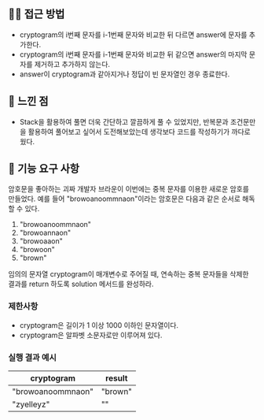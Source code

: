 ## 🤷🏻‍ ️접근 방법
* cryptogram의 i번째 문자를 i-1번째 문자와 비교한 뒤 다르면 answer에 문자를 추가한다.
* cryptogram의 i번째 문자를 i-1번째 문자와 비교한 뒤 같으면 answer의 마지막 문자를 제거하고 추가하지 않는다.
* answer이 cryptogram과 같아지거나 정답이 빈 문자열인 경우 종료한다.

## 💭 느낀 점
* Stack을 활용하여 풀면 더욱 간단하고 깔끔하게 풀 수 있었지만, 반복문과 조건문만을 활용하여 풀어보고 싶어서 도전해보았는데 생각보다 코드를 작성하기가 까다로웠다.

## 🚀 기능 요구 사항

암호문을 좋아하는 괴짜 개발자 브라운이 이번에는 중복 문자를 이용한 새로운 암호를 만들었다. 예를 들어 "browoanoommnaon"이라는 암호문은 다음과 같은 순서로 해독할 수 있다.

1. "browoanoommnaon"
2. "browoannaon"
3. "browoaaon"
4. "browoon"
5. "brown"

임의의 문자열 cryptogram이 매개변수로 주어질 때, 연속하는 중복 문자들을 삭제한 결과를 return 하도록 solution 메서드를 완성하라.

### 제한사항

- cryptogram은 길이가 1 이상 1000 이하인 문자열이다.
- cryptogram은 알파벳 소문자로만 이루어져 있다.

### 실행 결과 예시

| cryptogram | result |
| --- | --- |
| "browoanoommnaon" | "brown" |
| "zyelleyz" | "" |

